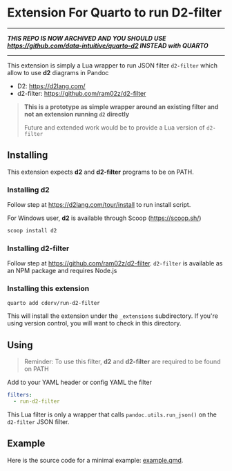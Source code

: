 # Extension For Quarto to run D2-filter

------------

***THIS REPO IS NOW ARCHIVED AND YOU SHOULD USE https://github.com/data-intuitive/quarto-d2 INSTEAD with QUARTO***

-----------

This extension is simply a Lua wrapper to run JSON filter `d2-filter` which allow to use **d2** diagrams in Pandoc

- D2: https://d2lang.com/
- d2-filter: https://github.com/ram02z/d2-filter

> **This is a prototype as simple wrapper around an existing filter and not an extension running `d2` directly**
>
> Future and extended work would be to provide a Lua version of `d2-filter`

## Installing

This extension expects **d2** and **d2-filter** programs to be on PATH. 

### Installing d2

Follow step at <https://d2lang.com/tour/install> to run install script. 

For Windows user, **d2** is available through Scoop (https://scoop.sh/)

```powershell
scoop install d2
```

### Installing d2-filter

Follow step at <https://github.com/ram02z/d2-filter>. `d2-filter` is available as an NPM package and requires Node.js

### Installing this extension

```bash
quarto add cderv/run-d2-filter
```
This will install the extension under the `_extensions` subdirectory.
If you're using version control, you will want to check in this directory.

## Using

> Reminder: To use this filter, **d2** and **d2-filter** are required to be found on PATH

Add to your YAML header or config YAML the filter

```yaml
filters:
  - run-d2-filter
```

This Lua filter is only a wrapper that calls `pandoc.utils.run_json()` on the `d2-filter` JSON filter.

## Example

Here is the source code for a minimal example: [example.qmd](example.qmd).

